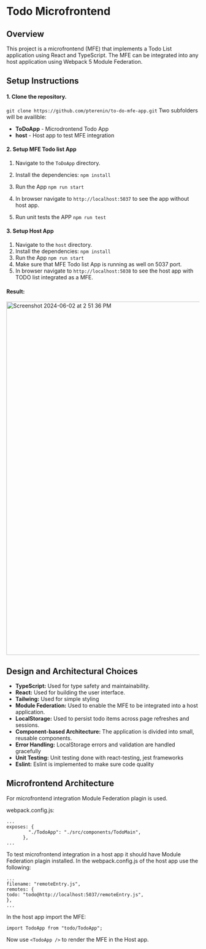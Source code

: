 # Todo Microfrontend

## Overview

This project is a microfrontend (MFE) that implements a Todo List application using React and TypeScript. The MFE can be integrated into any host application using Webpack 5 Module Federation.


## Setup Instructions

#### 1. Clone the repository. 
`git clone https://github.com/pterenin/to-do-mfe-app.git`
Two subfolders will be availible:
- **ToDoApp** - Microdrontend Todo App
- **host** - Host app to test MFE integration
   
#### 2. Setup MFE Todo list App

1. Navigate to the `ToDoApp` directory.
2. Install the dependencies:
   `npm install`
3. Run the App
   `npm run start`
4. In browser navigate to `http://localhost:5037` to see the app without host app.

5. Run unit tests the APP
   `npm run test`


#### 3. Setup Host App

1. Navigate to the `host` directory.
2. Install the dependencies:
   `npm install`
3. Run the App
   `npm run start`
4. Make sure that MFE Todo list App is running as well on 5037 port.
5. In browser navigate to `http://localhost:5038` to see the host app with TODO list integrated as a MFE.

#### Result:

<img width="921" alt="Screenshot 2024-06-02 at 2 51 36 PM" src="https://github.com/pterenin/to-do-mfe-app/assets/17990616/c6e9c60d-80c4-4336-8b6a-4b892f55b4c6">

## Design and Architectural Choices

- **TypeScript:** Used for type safety and maintainability.
- **React:** Used for building the user interface.
- **Tailwing:** Used for simple styling
- **Module Federation:** Used to enable the MFE to be integrated into a host application.
- **LocalStorage:** Used to persist todo items across page refreshes and sessions.
- **Component-based Architecture:** The application is divided into small, reusable components.
- **Error Handling:** LocalStorage errors and validation are handled gracefully
- **Unit Testing:** Unit testing done with react-testing, jest frameworks
- **Eslint:** Eslint is implemented to make sure code quality

## Microfrontend Architecture

For microfrontend integration Module Federation plagin is used.

webpack.config.js:

```
...
exposes: {
        "./TodoApp": "./src/components/TodoMain",
      },
...
```

To test microfrontend integration in a host app it should have Module Federation plagin installed.
In the webpack.config.js of the host app use the following:

```
...
filename: "remoteEntry.js",
remotes: {
todo: "todo@http://localhost:5037/remoteEntry.js",
},
...
```
In the host app import the MFE:

```
import TodoApp from "todo/TodoApp";
```
Now use `<TodoApp />` to render the MFE in the Host app.




